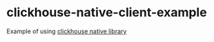 # clickhouse-native-client-example

Example of using [clickhouse native library](https://github.com/ClickHouse/clickhouse-cpp)

